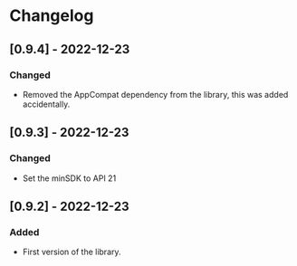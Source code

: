 # Changelog
## [0.9.4] - 2022-12-23

### Changed

- Removed the AppCompat dependency from the library, this was added accidentally.

## [0.9.3] - 2022-12-23

### Changed

- Set the minSDK to API 21

## [0.9.2] - 2022-12-23

### Added
- First version of the library.
